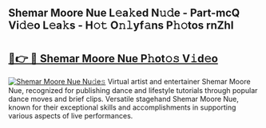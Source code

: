 ## Shemar Moore Nue L𝚎a𝚔ed N𝚞𝚍e - Part-mcQ Vi𝚍𝚎o L𝚎a𝚔s - H𝚘𝚝 O𝚗𝚕yf𝚊ns P𝚑𝚘tos rnZhI

# <h2><a href="http://kfd8i5.oniu.top/?m=Shemar+Moore+Nue">🔗👉 🔴 Shemar Moore Nue P𝚑ot𝚘𝚜 V𝚒d𝚎o</a></h2>

[![Shemar Moore Nue Nu𝚍e𝚜](https://i.imgur.com/0qMVB7G.gif)](http://kfd8i5.oniu.top/?m=Shemar+Moore+Nue)
Virtual artist and entertainer Shemar Moore Nue, recognized for publishing dance and lifestyle tutorials through popular dance moves and brief clips. Versatile stagehand Shemar Moore Nue, known for their exceptional skills and accomplishments in supporting various aspects of live performances.  
